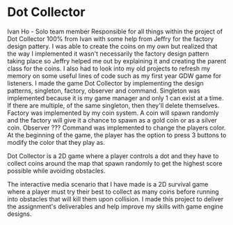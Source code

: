 # Dot Collector
 
Ivan Ho - Solo team member
Responsible for all things within the project of Dot Collector
100% from Ivan with some help from Jeffry for the factory design pattery. I was able to create the coins on my own but realized that the way I implemented it wasn't necessarily the factory design pattern taking place so Jeffry helped me out by explaining it and creating the parent class for the coins. I also had to look into my old projects to refresh my memory on some useful lines of code such as my first year GDW game for listeners.
I made the game Dot Collector by implementing the design patterns, singleton, factory, observer and command.
Singleton was implemented because it is my game manager and only 1 can exist at a time. If there are multiple, of the same singleton, then they'll delete themselves.
Factory was implemented by my coin system. A coin will spawn randomly and the factory will give it a chance to spawn as a gold coin or as a silver coin.
Observer ???
Command was implemented to change the players color. At the beginning of the game, the player has the option to press 3 buttons to modify the color that they play as.

Dot Collector is a 2D game where a player controls a dot and they have to collect coins around the map that spawn randomly to get the highest score possible while avoiding obstacles. 

The interactive media scenario that I have made is a 2D survival game where a player must try their best to collect as many coins before running into obstacles that will kill them upon collision. I made this project to deliver the assignment's deliverables and help improve my skills with game engine designs. 
